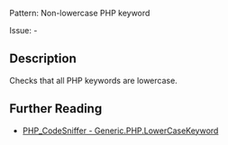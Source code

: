 Pattern: Non-lowercase PHP keyword

Issue: -

## Description

Checks that all PHP keywords are lowercase.

## Further Reading

* [PHP_CodeSniffer - Generic.PHP.LowerCaseKeyword](https://github.com/PHPCSStandards/PHP_CodeSniffer/blob/master/src/Standards/Generic/Sniffs/PHP/LowerCaseKeywordSniff.php)